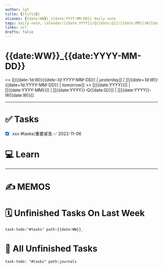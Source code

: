 ```yaml
---
author: lgf
title: {{title}}
aliases: {{date:WW}}_{{date:YYYY-MM-DD}} daily note
tags: daily-note, calendar/{{date:YYYY}}/Q{{date:Q}}/{{date:MM}}/W{{date:W}}
links: url
drafts: false
---
```

# {{date:WW}}_{{date:YYYY-MM-DD}}
<<   [[{{date-1d:W}}_{{date-1d:YYYY-MM-DD}} | yesterday]]   |   [[{{date+1d:W}}_{{date+1d:YYYY-MM-DD}} | tomorrow]]   >>
[[{{date:YYYY}}]]   |   [[{{date:YYYY-MM}}]]   |   [[{{date:YYYY}}-Q{{date:Q}}]]   |   [[{{date:YYYY}}-W{{date:W}}]]

---
# ✅ Tasks
- [x] xxx #tasks/重要紧急 ✅ 2022-11-06
 

# 💻 Learn



---
# ✍️ MEMOS



# 🗓️ Unfinished Tasks On Last Week

```query
task-todo:"#tasks" path:{{date:WW}}_
```



# 📌 All Unfinished Tasks

```query
task-todo: "#tasks" path:journals
```

